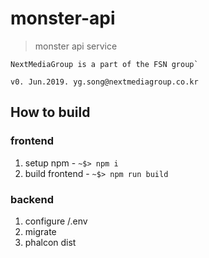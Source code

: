 # monster-api

> monster api service
```
NextMediaGroup is a part of the FSN group`

v0. Jun.2019. yg.song@nextmediagroup.co.kr
```

## How to build

### frontend

1. setup npm - ` ~$> npm i `
1. build frontend - ` ~$> npm run build `

### backend

1. configure /.env
1. migrate
1. phalcon dist
